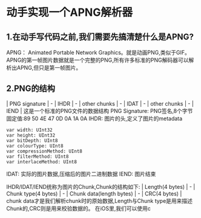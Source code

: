 # 动手实现一个APNG解析器

## 1.在动手写代码之前,我们需要先搞清楚什么是APNG?
APNG：  Animated Portable Network Graphics。就是动画PNG,类似于GIF。
APNG的第一帧图片数据就是一个完整的PNG,所有许多标准的PNG解码器可以解析出APNG,但只是第一帧图片。

## 2.PNG的结构

| PNG signature | - | IHDR | - | other chunks | - | IDAT | - | other chunks | - | IEND |
这是一个标准的PNG文件的数据结构
PNG Signature: PNG签名,8个字节固定值:89 50 4E 47 0D 0A 1A 0A
IHDR: 图片的头,定义了图片的metadata

```
var width: UInt32
var height: UInt32
var bitDepth: UInt8
var colourType: UInt8
var compressionMethod: UInt8
var filterMethod: UInt8
var interlaceMethod: UInt8

```
IDAT: 实际的图片数据,压缩后的图片二进制数据
IEND: 图片结束

IHDR/IDAT/IEND统称为图片的Chunk,Chunk的结构如下:
| Length(4 bytes) | - | Chunk type(4 bytes) | - | Chunk data(length bytes) | - | CRC(4 bytes) |
chunk data才是我们解析chunk时的原始数据,Length与Chunk type是用来描述Chunk的,CRC则是用来校验数据的。
在iOS里,我们可以使用c


